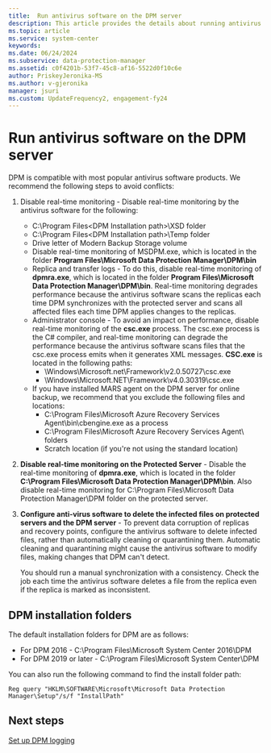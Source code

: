 ```yaml
---
title:  Run antivirus software on the DPM server
description: This article provides the details about running antivirus software on the DPM server.
ms.topic: article
ms.service: system-center
keywords:
ms.date: 06/24/2024
ms.subservice: data-protection-manager
ms.assetid: c0f4201b-53f7-45c8-af16-5522d0f10c6e
author: PriskeyJeronika-MS
ms.author: v-gjeronika
manager: jsuri
ms.custom: UpdateFrequency2, engagement-fy24
---
```


# Run antivirus software on the DPM server

DPM is compatible with most popular antivirus software products. We recommend the following steps to avoid conflicts:

1. Disable real-time monitoring - Disable real-time monitoring by the antivirus software for the following:
     - C:\Program Files\<DPM Installation path\>\XSD folder
     - C:\Program Files\<DPM Installation path\>\Temp folder
     - Drive letter of Modern Backup Storage volume
     - Disable real-time monitoring of MSDPM.exe, which is located in the folder **Program Files\Microsoft Data Protection Manager\DPM\bin**
     - Replica and transfer logs - To do this, disable real-time monitoring of **dpmra.exe**, which is located in the folder **Program Files\Microsoft Data Protection Manager\DPM\bin**. Real-time monitoring degrades performance because the antivirus software scans the replicas each time DPM synchronizes with the protected server and scans all affected files each time DPM applies changes to the replicas.
     - Administrator console - To avoid an impact on performance, disable real-time monitoring of the **csc.exe** process. The csc.exe process is the C\# compiler, and real-time monitoring can degrade the performance because the antivirus software scans files that the csc.exe process emits when it generates XML messages. **CSC.exe** is located in the following paths:
         - \Windows\Microsoft.net\Framework\v2.0.50727\csc.exe
         - \Windows\Microsoft.NET\Framework\v4.0.30319\csc.exe
     - If you have installed MARS agent on the DPM server for online backup, we recommend that you exclude the following files and locations:
         - C:\Program Files\Microsoft Azure Recovery Services Agent\bin\cbengine.exe as a process
         - C:\Program Files\Microsoft Azure Recovery Services Agent\ folders
         - Scratch location (if you're not using the standard location)

2. **Disable real-time monitoring on the Protected Server** - Disable the real-time monitoring of **dpmra.exe**, which is located in the folder **C:\Program Files\Microsoft Data Protection Manager\DPM\bin**. Also disable real-time monitoring for C:\Program Files\Microsoft Data Protection Manager\DPM folder on the protected server.

3. **Configure anti-virus software to delete the infected files on protected servers and the DPM server** - To prevent data corruption of replicas and recovery points, configure the antivirus software to delete infected files, rather than automatically cleaning or quarantining them. Automatic cleaning and quarantining might cause the antivirus software to modify files, making changes that DPM can't detect.

    You should run a manual synchronization with a consistency. Check the job each time the antivirus software deletes a file from the replica even if the replica is marked as inconsistent.

## DPM installation folders

The default installation folders for DPM are as follows:

- For DPM 2016 - C:\Program Files\Microsoft System Center 2016\DPM
- For DPM 2019 or later - C:\Program Files\Microsoft System Center\DPM

You can also run the following command to find the install folder path:

```
Reg query "HKLM\SOFTWARE\Microsoft\Microsoft Data Protection Manager\Setup"/s/f "InstallPath"
```

## Next steps

[Set up DPM logging](set-up-dpm-logging.md)
